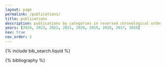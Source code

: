 ```yaml
---
layout: page
permalink: /publications/
title: publications
description: publications by categories in reversed chronological order.<br/>* = equal contribution.
years: [2024, 2023, 2022, 2021, 2020, 2019, 2018, 2017, 2016]
nav: true
nav_order: 2
---
```


<!-- _pages/publications.md -->

<!-- Bibsearch Feature -->

{% include bib_search.liquid %}

<div class="publications">

{% bibliography %}

</div>

